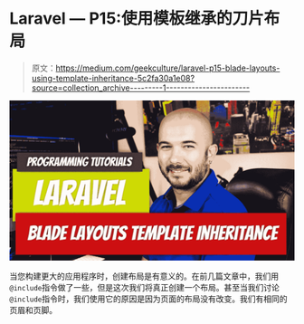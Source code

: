 # Laravel — P15:使用模板继承的刀片布局

> 原文：<https://medium.com/geekculture/laravel-p15-blade-layouts-using-template-inheritance-5c2fa30a1e08?source=collection_archive---------1----------------------->

![](img/1c94e7942047c8be90c2be58f7a6ae8e.png)

当您构建更大的应用程序时，创建布局是有意义的。在前几篇文章中，我们用`@include`指令做了一些，但是这次我们将真正创建一个布局。甚至当我们讨论`@include`指令时，我们使用它的原因是因为页面的布局没有改变。我们有相同的页眉和页脚。